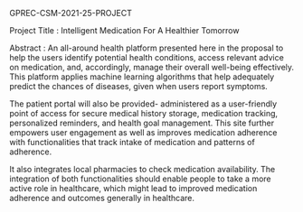 GPREC-CSM-2021-25-PROJECT

Project Title : Intelligent Medication For A Healthier Tomorrow

Abstract : An all-around health platform presented here in the proposal to help the users identify potential health conditions, access relevant advice on medication, and, accordingly, manage their overall well-being effectively. This platform applies machine learning algorithms that help adequately predict the chances of diseases, given when users report symptoms. 

The patient portal will also be provided- administered as a user-friendly point of access for secure medical history storage, medication tracking, personalized reminders, and health goal management. This site further empowers user engagement as well as improves medication adherence with functionalities that track intake of medication and patterns of adherence.

 It also integrates local pharmacies to check medication availability. The integration of both functionalities should enable people to take a more active role in healthcare, which might lead to improved medication adherence and outcomes generally in healthcare.
